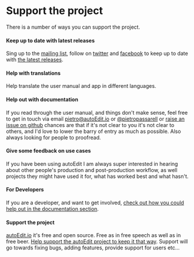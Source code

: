 # Support the project 

There is a number of ways you can support the project. 

#### Keep up to date with latest releases

Sing up to the [mailing list](http://eepurl.com/cMzwSX), follow on [twitter](http://twitter.com/autoEdit2) and [facebook](https://www.facebook.com/autoEdit.io/) to keep up to date with [the latest releases](https://github.com/OpenNewsLabs/autoEdit_2/releases). 


#### Help with translations
Help translate the user manual and app in different languages.


#### Help out with documentation 

If you read through the user manual, and things don't make sense, feel free to get in touch via email <a href="mailto:pietro@autoEdit.io?Subject=Hello" target="_top">pietro@autoEdit.io</a> or [@pietropassarell](twitter.com/pietropassarell) or [raise an issue on github](https://github.com/OpenNewsLabs/autoEdit_2) chances are that if it's not clear to you it's not clear to others, and I'd love to lower the barry of entry as much as possible. Also always looking for people to proofread.


#### Give some feedback on use cases

If you have been using autoEdit I am always super interested in hearing about other people's production and post-production workflow, as well projects they might have used it for, what has worked best and what hasn't.


#### For Developers

If you are a developer, and want to get involved, [check out how you could help out in the documentation section](https://pietropassarelli.gitbooks.io/autoedit-2-r-d-documentation-for-developers/content).  <!-- TODO: update this link -->


#### Support the project

[autoEdit.io](www.autoEdit.io) it's free and open source. Free as in free speech as well as in free beer. [Help support the autoEdit project to keep it that way](https://donorbox.org/c9762eef-0e08-468e-90cb-2d00643697f8?recurring=true).  Support will go towards fixing bugs, adding features, provide support for users etc...
